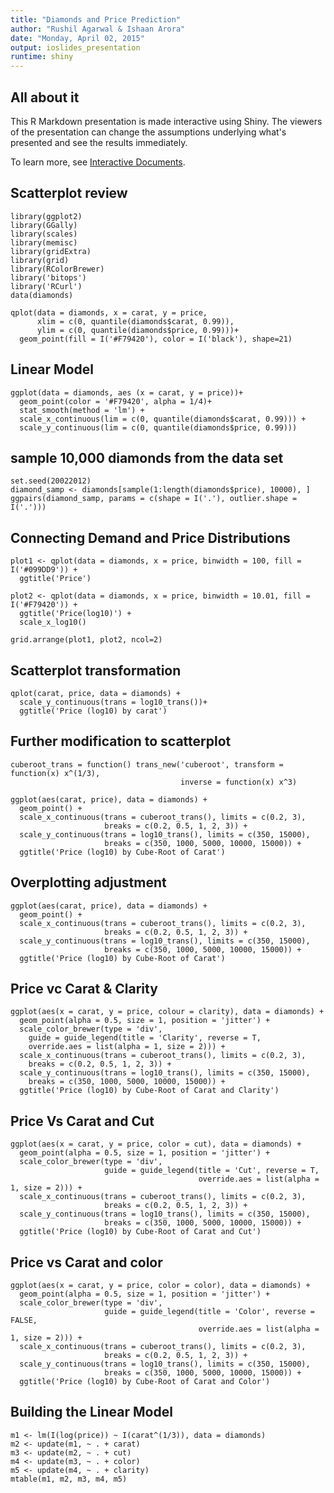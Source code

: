 ```yaml
---
title: "Diamonds and Price Prediction"
author: "Rushil Agarwal & Ishaan Arora"
date: "Monday, April 02, 2015"
output: ioslides_presentation
runtime: shiny
---
```


## All about it

This R Markdown presentation is made interactive using Shiny. The viewers of the presentation can change the assumptions underlying what's presented and see the results immediately. 

To learn more, see [Interactive Documents](http://rmarkdown.rstudio.com/authoring_shiny.html).

## Scatterplot review

```{r load data, echo=FALSE}
library(ggplot2)
library(GGally)
library(scales)
library(memisc)
library(gridExtra)
library(grid)
library(RColorBrewer)
library('bitops')
library('RCurl')
data(diamonds)
```

```{r Scatterplot review, echo=FALSE, warning=FALSE}
qplot(data = diamonds, x = carat, y = price,
      xlim = c(0, quantile(diamonds$carat, 0.99)),
      ylim = c(0, quantile(diamonds$price, 0.99)))+
  geom_point(fill = I('#F79420'), color = I('black'), shape=21)
```

## Linear Model
```{r Linear model, echo=FALSE, warning=FALSE}
ggplot(data = diamonds, aes (x = carat, y = price))+
  geom_point(color = '#F79420', alpha = 1/4)+
  stat_smooth(method = 'lm') + 
  scale_x_continuous(lim = c(0, quantile(diamonds$carat, 0.99))) +
  scale_y_continuous(lim = c(0, quantile(diamonds$price, 0.99)))
```

## sample 10,000 diamonds from the data set
```{r sample 10000, echo=FALSE, warning=FALSE}
set.seed(20022012)
diamond_samp <- diamonds[sample(1:length(diamonds$price), 10000), ]
ggpairs(diamond_samp, params = c(shape = I('.'), outlier.shape = I('.')))
```

## Connecting Demand and Price Distributions
```{r Connecting demand and distro}
plot1 <- qplot(data = diamonds, x = price, binwidth = 100, fill = I('#099DD9')) +
  ggtitle('Price')

plot2 <- qplot(data = diamonds, x = price, binwidth = 10.01, fill = I('#F79420')) +
  ggtitle('Price(log10)') +
  scale_x_log10()

grid.arrange(plot1, plot2, ncol=2)
```

## Scatterplot transformation
```{r Scatterplot transformation }
qplot(carat, price, data = diamonds) +
  scale_y_continuous(trans = log10_trans())+
  ggtitle('Price (log10) by carat')
```

## Further modification to scatterplot

```{r cuberoot transformation}
cuberoot_trans = function() trans_new('cuberoot', transform = function(x) x^(1/3),
                                      inverse = function(x) x^3)
```
```{r Use cuberoot_trans}
ggplot(aes(carat, price), data = diamonds) + 
  geom_point() + 
  scale_x_continuous(trans = cuberoot_trans(), limits = c(0.2, 3),
                     breaks = c(0.2, 0.5, 1, 2, 3)) + 
  scale_y_continuous(trans = log10_trans(), limits = c(350, 15000),
                     breaks = c(350, 1000, 5000, 10000, 15000)) +
  ggtitle('Price (log10) by Cube-Root of Carat')
```


## Overplotting adjustment
```{r Overplotting Revisited}
ggplot(aes(carat, price), data = diamonds) + 
  geom_point() + 
  scale_x_continuous(trans = cuberoot_trans(), limits = c(0.2, 3),
                     breaks = c(0.2, 0.5, 1, 2, 3)) + 
  scale_y_continuous(trans = log10_trans(), limits = c(350, 15000),
                     breaks = c(350, 1000, 5000, 10000, 15000)) +
  ggtitle('Price (log10) by Cube-Root of Carat')
```

## Price vc Carat & Clarity
```{r Price vs. Carat and Clarity}
ggplot(aes(x = carat, y = price, colour = clarity), data = diamonds) + 
  geom_point(alpha = 0.5, size = 1, position = 'jitter') +
  scale_color_brewer(type = 'div',
    guide = guide_legend(title = 'Clarity', reverse = T,
    override.aes = list(alpha = 1, size = 2))) +  
  scale_x_continuous(trans = cuberoot_trans(), limits = c(0.2, 3),
    breaks = c(0.2, 0.5, 1, 2, 3)) + 
  scale_y_continuous(trans = log10_trans(), limits = c(350, 15000),
    breaks = c(350, 1000, 5000, 10000, 15000)) +
  ggtitle('Price (log10) by Cube-Root of Carat and Clarity')
```

## Price Vs Carat and Cut
```{r Price vs. Carat and Cut}
ggplot(aes(x = carat, y = price, color = cut), data = diamonds) + 
  geom_point(alpha = 0.5, size = 1, position = 'jitter') +
  scale_color_brewer(type = 'div',
                     guide = guide_legend(title = 'Cut', reverse = T,
                                          override.aes = list(alpha = 1, size = 2))) +  
  scale_x_continuous(trans = cuberoot_trans(), limits = c(0.2, 3),
                     breaks = c(0.2, 0.5, 1, 2, 3)) + 
  scale_y_continuous(trans = log10_trans(), limits = c(350, 15000),
                     breaks = c(350, 1000, 5000, 10000, 15000)) +
  ggtitle('Price (log10) by Cube-Root of Carat and Cut')
```

## Price vs Carat and color
```{r Price vs. Carat and Color}
ggplot(aes(x = carat, y = price, color = color), data = diamonds) + 
  geom_point(alpha = 0.5, size = 1, position = 'jitter') +
  scale_color_brewer(type = 'div',
                     guide = guide_legend(title = 'Color', reverse = FALSE,
                                          override.aes = list(alpha = 1, size = 2))) +  
  scale_x_continuous(trans = cuberoot_trans(), limits = c(0.2, 3),
                     breaks = c(0.2, 0.5, 1, 2, 3)) + 
  scale_y_continuous(trans = log10_trans(), limits = c(350, 15000),
                     breaks = c(350, 1000, 5000, 10000, 15000)) +
  ggtitle('Price (log10) by Cube-Root of Carat and Color')
```

## Building the Linear Model
```{r Building the Linear Model}
m1 <- lm(I(log(price)) ~ I(carat^(1/3)), data = diamonds)
m2 <- update(m1, ~ . + carat)
m3 <- update(m2, ~ . + cut)
m4 <- update(m3, ~ . + color)
m5 <- update(m4, ~ . + clarity)
mtable(m1, m2, m3, m4, m5)
```


